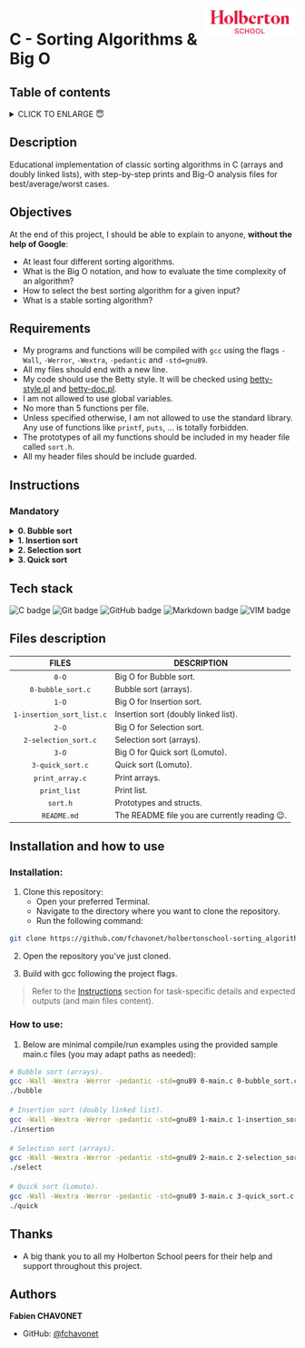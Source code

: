 <img height="50" align="right" src="https://raw.githubusercontent.com/fchavonet/fchavonet/refs/heads/main/assets/images/logo-holberton_school.webp" alt="Holberton School logo">

# C - Sorting Algorithms & Big O

## Table of contents

<details>
	<summary>
		CLICK TO ENLARGE 😇
	</summary>
	<a href="#description">Description</a>
	<br> 
	<a href="#objectives">Objectives</a>
	<br>
	<a href="#requirements">Requirements</a>
	<br>
	<a href="#instructions">Instructions</a>
	<br>
	<a href="#tech-stack">Tech stack</a>
	<br>
	<a href="#files-description">Files description</a>
	<br>
	<a href="#installation_and_how_to_use">Installation and how to use</a>
	<br>
	<a href="#thanks">Thanks</a>
	<br>
	<a href="#authors">Authors</a>
</details>

## <span id="description">Description</span>

Educational implementation of classic sorting algorithms in C (arrays and doubly linked lists), with step-by-step prints and Big-O analysis files for best/average/worst cases.

## <span id="objectives">Objectives</span>

At the end of this project, I should be able to explain to anyone, **without the help of Google**:

- At least four different sorting algorithms.
- What is the Big O notation, and how to evaluate the time complexity of an algorithm?
- How to select the best sorting algorithm for a given input?
- What is a stable sorting algorithm?

## <span id="requirements">Requirements</span>

- My programs and functions will be compiled with `gcc` using the flags `-Wall`, `-Werror`, `-Wextra`, `-pedantic` and `-std=gnu89`.
- All my files should end with a new line.
- My code should use the Betty style. It will be checked using [betty-style.pl](https://github.com/hs-hq/Betty/blob/main/betty-style.pl) and [betty-doc.pl](https://github.com/hs-hq/Betty/blob/main/betty-doc.pl).
- I am not allowed to use global variables.
- No more than 5 functions per file.
- Unless specified otherwise, I am not allowed to use the standard library. Any use of functions like `printf`, `puts`, … is totally forbidden.
- The prototypes of all my functions should be included in my header file called `sort.h`.
- All my header files should be include guarded.

## <span id="instructions">Instructions</span>

### Mandatory

<details>
	<summary>
		<b>0. Bubble sort</b>
	</summary>
	<br>

[![Watch the video](https://img.youtube.com/vi/lyZQPjUT5B4/hqdefault.jpg)](https://www.youtube.com/watch?v=lyZQPjUT5B4 "Watch on YouTube")

Write a function that sorts an array of integers in ascending order using the `Bubble sort` algorithm:

- Prototype: `void bubble_sort(int *array, size_t size);`.
- You’re expected to print the `array` after each time you swap two elements (see example below).

Write in the file `0-O`, the big O notations of the time complexity of the Bubble sort algorithm, with 1 notation per line:

- In the best case.
- In the average case.
- In the worst case.

```bash
alex@/tmp/sort$ cat 0-main.c 
#include <stdio.h>
#include <stdlib.h>
#include "sort.h"

/**
 * main - Entry point
 *
 * Return: Always 0
 */
int main(void)
{
    int array[] = {19, 48, 99, 71, 13, 52, 96, 73, 86, 7};
    size_t n = sizeof(array) / sizeof(array[0]);

    print_array(array, n);
    printf("\n");
    bubble_sort(array, n);
    printf("\n");
    print_array(array, n);
    return (0);
}
alex@/tmp/sort$ gcc -Wall -Wextra -Werror -pedantic 0-bubble_sort.c 0-main.c print_array.c -o bubble
alex@/tmp/sort$ ./bubble
19, 48, 99, 71, 13, 52, 96, 73, 86, 7

19, 48, 71, 99, 13, 52, 96, 73, 86, 7
19, 48, 71, 13, 99, 52, 96, 73, 86, 7
19, 48, 71, 13, 52, 99, 96, 73, 86, 7
19, 48, 71, 13, 52, 96, 99, 73, 86, 7
19, 48, 71, 13, 52, 96, 73, 99, 86, 7
19, 48, 71, 13, 52, 96, 73, 86, 99, 7
19, 48, 71, 13, 52, 96, 73, 86, 7, 99
19, 48, 13, 71, 52, 96, 73, 86, 7, 99
19, 48, 13, 52, 71, 96, 73, 86, 7, 99
19, 48, 13, 52, 71, 73, 96, 86, 7, 99
19, 48, 13, 52, 71, 73, 86, 96, 7, 99
19, 48, 13, 52, 71, 73, 86, 7, 96, 99
19, 13, 48, 52, 71, 73, 86, 7, 96, 99
19, 13, 48, 52, 71, 73, 7, 86, 96, 99
13, 19, 48, 52, 71, 73, 7, 86, 96, 99
13, 19, 48, 52, 71, 7, 73, 86, 96, 99
13, 19, 48, 52, 7, 71, 73, 86, 96, 99
13, 19, 48, 7, 52, 71, 73, 86, 96, 99
13, 19, 7, 48, 52, 71, 73, 86, 96, 99
13, 7, 19, 48, 52, 71, 73, 86, 96, 99
7, 13, 19, 48, 52, 71, 73, 86, 96, 99

7, 13, 19, 48, 52, 71, 73, 86, 96, 99
alex@/tmp/sort$ 
```

#
**Repo:**
- GitHub repository: `holbertonschool-sorting_algorithms`.
- File: `0-bubble_sort.c`, `0-O`.
<hr>
</details>

<details>
	<summary>
		<b>1. Insertion sort</b>
	</summary>
	<br>

[![Watch the video](https://img.youtube.com/vi/ROalU379l3U/hqdefault.jpg)](https://www.youtube.com/watch?v=ROalU379l3U "Watch on YouTube")

Write a function that sorts a doubly linked list of integers in ascending order using the `Insertion sort` algorithm:

- Prototype: `void insertion_sort_list(listint_t **list);`.
- You are not allowed to modify the integer n of a node. You have to swap the nodes themselves.
- You’re expected to print the `list` after each time you swap two elements (see example below).

Write in the file `1-O`, the big O notations of the time complexity of the Insertion sort algorithm, with 1 notation per line:

- In the best case.
- In the average case.
- In the worst case.

```bash
alex@/tmp/sort$ cat 1-main.c
#include <stdio.h>
#include <stdlib.h>
#include "sort.h"

/**
 * create_listint - Creates a doubly linked list from an array of integers
 *
 * @array: Array to convert to a doubly linked list
 * @size: Size of the array
 *
 * Return: Pointer to the first element of the created list. NULL on failure
 */
listint_t *create_listint(const int *array, size_t size)
{
    listint_t *list;
    listint_t *node;
    int *tmp;

    list = NULL;
    while (size--)
    {
        node = malloc(sizeof(*node));
        if (!node)
            return (NULL);
        tmp = (int *)&node->n;
        *tmp = array[size];
        node->next = list;
        node->prev = NULL;
        list = node;
        if (list->next)
            list->next->prev = list;
    }
    return (list);
}

/**
 * main - Entry point
 *
 * Return: Always 0
 */
int main(void)
{
    listint_t *list;
    int array[] = {19, 48, 99, 71, 13, 52, 96, 73, 86, 7};
    size_t n = sizeof(array) / sizeof(array[0]);

    list = create_listint(array, n);
    if (!list)
        return (1);
    print_list(list);
    printf("\n");
    insertion_sort_list(&list);
    printf("\n");
    print_list(list);
    return (0);
}
alex@/tmp/sort$ gcc -Wall -Wextra -Werror -pedantic 1-main.c 1-insertion_sort_list.c print_list.c -o insertion
alex@/tmp/sort$ ./insertion
19, 48, 99, 71, 13, 52, 96, 73, 86, 7

19, 48, 71, 99, 13, 52, 96, 73, 86, 7
19, 48, 71, 13, 99, 52, 96, 73, 86, 7
19, 48, 13, 71, 99, 52, 96, 73, 86, 7
19, 13, 48, 71, 99, 52, 96, 73, 86, 7
13, 19, 48, 71, 99, 52, 96, 73, 86, 7
13, 19, 48, 71, 52, 99, 96, 73, 86, 7
13, 19, 48, 52, 71, 99, 96, 73, 86, 7
13, 19, 48, 52, 71, 96, 99, 73, 86, 7
13, 19, 48, 52, 71, 96, 73, 99, 86, 7
13, 19, 48, 52, 71, 73, 96, 99, 86, 7
13, 19, 48, 52, 71, 73, 96, 86, 99, 7
13, 19, 48, 52, 71, 73, 86, 96, 99, 7
13, 19, 48, 52, 71, 73, 86, 96, 7, 99
13, 19, 48, 52, 71, 73, 86, 7, 96, 99
13, 19, 48, 52, 71, 73, 7, 86, 96, 99
13, 19, 48, 52, 71, 7, 73, 86, 96, 99
13, 19, 48, 52, 7, 71, 73, 86, 96, 99
13, 19, 48, 7, 52, 71, 73, 86, 96, 99
13, 19, 7, 48, 52, 71, 73, 86, 96, 99
13, 7, 19, 48, 52, 71, 73, 86, 96, 99
7, 13, 19, 48, 52, 71, 73, 86, 96, 99

7, 13, 19, 48, 52, 71, 73, 86, 96, 99
alex@/tmp/sort$
```

#
**Repo:**
- GitHub repository: `holbertonschool-sorting_algorithms`.
- File: `1-insertion_sort_list.c`, `1-O`.
<hr>
</details>

<details>
	<summary>
		<b>2. Selection sort</b>
	</summary>
	<br>

[![Watch the video](https://img.youtube.com/vi/Ns4TPTC8whw/hqdefault.jpg)](https://www.youtube.com/watch?v=Ns4TPTC8whw "Watch on YouTube")

Write a function that sorts an array of integers in ascending order using the `Selection sort` algorithm:

- Prototype: `void selection_sort(int *array, size_t size);`.
- You’re expected to print the `array` after each time you swap two elements (see example below).

Write in the file `2-O`, the big O notations of the time complexity of the Selection sort algorithm, with 1 notation per line:

- In the best case.
- In the average case.
- In the worst case.

#
**Repo:**
- GitHub repository: `holbertonschool-sorting_algorithms`.
- File: `2-selection_sort.c`, `2-O`.
<hr>
</details>

<details>
	<summary>
		<b>3. Quick sort</b>
	</summary>
	<br>

[![Watch the video](https://img.youtube.com/vi/ywWBy6J5gz8/hqdefault.jpg)](https://www.youtube.com/watch?v=ywWBy6J5gz8 "Watch on YouTube")

Write a function that sorts an array of integers in ascending order using the `Quick sort` algorithm

- Prototype: `void quick_sort(int *array, size_t size);`.
- You must implement the `Lomuto` partition scheme.
- The pivot should always be the last element of the partition being sorted.
- You’re expected to print the `array` after each time you swap two elements (see example below).

Write in the file `3-O`, the big O notations of the time complexity of the Quick sort algorithm, with 1 notation per line:

- In the best case.
- In the average case.
- In the worst case.

```bash
alex@/tmp/sort$ cat 3-main.c
#include <stdio.h>
#include <stdlib.h>
#include "sort.h"

/**
 * main - Entry point
 *
 * Return: Always 0
 */
int main(void)
{
    int array[] = {19, 48, 99, 71, 13, 52, 96, 73, 86, 7};
    size_t n = sizeof(array) / sizeof(array[0]);

    print_array(array, n);
    printf("\n");
    quick_sort(array, n);
    printf("\n");
    print_array(array, n);
    return (0);
}
alex@/tmp/sort$ gcc -Wall -Wextra -Werror -pedantic -std=gnu89 3-main.c 3-quick_sort.c print_array.c -o quick

alex@/tmp/sort$ ./quick
19, 48, 99, 71, 13, 52, 96, 73, 86, 7

7, 48, 99, 71, 13, 52, 96, 73, 86, 19
7, 13, 99, 71, 48, 52, 96, 73, 86, 19
7, 13, 19, 71, 48, 52, 96, 73, 86, 99
7, 13, 19, 71, 48, 52, 73, 96, 86, 99
7, 13, 19, 71, 48, 52, 73, 86, 96, 99
7, 13, 19, 48, 71, 52, 73, 86, 96, 99
7, 13, 19, 48, 52, 71, 73, 86, 96, 99

7, 13, 19, 48, 52, 71, 73, 86, 96, 99
alex@/tmp/sort$
```

#
**Repo:**
- GitHub repository: `holbertonschool-sorting_algorithms`.
- File: `3-quick_sort.c`, `3-O`.
<hr>
</details>

## <span id="tech-stack">Tech stack</span>

<p align="left">
    <img src="https://img.shields.io/badge/C-a8b9cc?logo=&logoColor=black&style=for-the-badge" alt="C badge">
    <img src="https://img.shields.io/badge/GIT-f05032?logo=git&logoColor=white&style=for-the-badge" alt="Git badge">
    <img src="https://img.shields.io/badge/GITHUB-181717?logo=github&logoColor=white&style=for-the-badge" alt="GitHub badge">
    <img src="https://img.shields.io/badge/MARKDOWN-000000?logo=markdown&logoColor=white&style=for-the-badge" alt="Markdown badge">
    <img src="https://img.shields.io/badge/VIM-019733?logo=vim&logoColor=white&style=for-the-badge" alt="VIM badge">
</p>

## <span id="files-description">Files description</span>

| **FILES**                 | **DESCRIPTION**                               |
| :-----------------------: | --------------------------------------------- |
| `0-O`                     | Big O for Bubble sort.                        |
| `0-bubble_sort.c`         | Bubble sort (arrays).                         |
| `1-O`                     | Big O for Insertion sort.                     |
| `1-insertion_sort_list.c` | Insertion sort (doubly linked list).          |
| `2-O`                     | Big O for Selection sort.                     |
| `2-selection_sort.c`      | Selection sort (arrays).                      |
| `3-O`                     | Big O for Quick sort (Lomuto).                |
| `3-quick_sort.c`          | Quick sort (Lomuto).                          |
| `print_array.c`           | Print arrays.                                 |
| `print_list`              | Print list.                                   |
| `sort.h`                  | Prototypes and structs.                       |
| `README.md`               | The README file you are currently reading 😉. |

## <span id="installation_and_how_to_use">Installation and how to use</span>

### Installation:

1. Clone this repository:
	- Open your preferred Terminal.
	- Navigate to the directory where you want to clone the repository.
	- Run the following command:

```bash
git clone https://github.com/fchavonet/holbertonschool-sorting_algorithms.git
```

2. Open the repository you've just cloned.

3. Build with gcc following the project flags.

> Refer to the <a href="#instructions">Instructions</a> section for task-specific details and expected outputs (and main files content).

### How to use:

1. Below are minimal compile/run examples using the provided sample main.c files (you may adapt paths as needed):

```bash
# Bubble sort (arrays).
gcc -Wall -Wextra -Werror -pedantic -std=gnu89 0-main.c 0-bubble_sort.c print_array.c -o bubble
./bubble

# Insertion sort (doubly linked list).
gcc -Wall -Wextra -Werror -pedantic -std=gnu89 1-main.c 1-insertion_sort_list.c print_list.c -o insertion
./insertion

# Selection sort (arrays).
gcc -Wall -Wextra -Werror -pedantic -std=gnu89 2-main.c 2-selection_sort.c print_array.c -o select
./select

# Quick sort (Lomuto).
gcc -Wall -Wextra -Werror -pedantic -std=gnu89 3-main.c 3-quick_sort.c print_array.c -o quick
./quick
```

## <span id="thanks">Thanks</span>

- A big thank you to all my Holberton School peers for their help and support throughout this project.

## <span id="authors">Authors</span>

**Fabien CHAVONET**
- GitHub: [@fchavonet](https://github.com/fchavonet)
